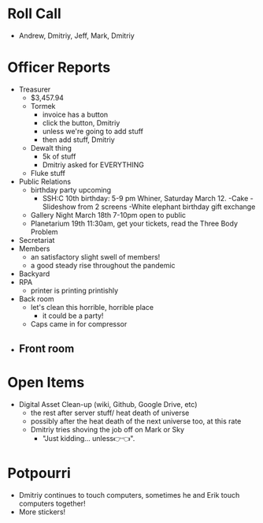Roll Call
=========
- Andrew, Dmitriy, Jeff, Mark, Dmitriy
  
Officer Reports
===============
- Treasurer
  - $3,457.94
  - Tormek
    - invoice has a button
    - click the button, Dmitriy
    - unless we're going to add stuff
    - then add stuff, Dmitriy
  - Dewalt thing
    - 5k of stuff
    - Dmitriy asked for EVERYTHING
  - Fluke stuff
- Public Relations
  - birthday party upcoming
    - SSH:C 10th birthday: 5-9 pm Whiner, Saturday March 12.
    -Cake
    -Slideshow from 2 screens
    -White elephant birthday gift exchange
  - Gallery Night March 18th 7-10pm open to public
  - Planetarium 19th 11:30am, get your tickets, read the Three Body Problem
- Secretariat
- Members
  - an satisfactory slight swell of members!
  - a good steady rise throughout the pandemic
- Backyard
- RPA
  - printer is printing printishly
- Back room
  - let's clean this horrible, horrible place
    - it could be a party!
  - Caps came in for compressor
- Front room
  - 

Open Items
==========
- Digital Asset Clean-up (wiki, Github, Google Drive, etc)
  - the rest after server stuff/ heat death of universe
  - possibly after the heat death of the next universe too, at this rate
  - Dmitriy tries shoving the job off on Mark or Sky
    - "Just kidding... unless👉👈".

  
Potpourri
=========
- Dmitriy continues to touch computers, sometimes he and Erik touch computers together!
-  More stickers!

